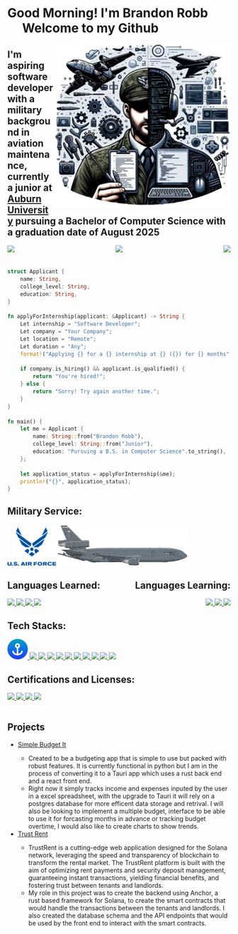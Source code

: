 <div><p align="right">
    <h1>Good Morning! I'm Brandon Robb &nbsp;&nbsp;&nbsp;&nbsp;&nbsp;Welcome to my Github</h1>
</p></div>

<img align=right src=header_img.png width=400>

<h2>
    I'm aspiring software developer with a military background in aviation maintenance, currently a junior at <a
        href="https://auburn.edu/">Auburn University</a> pursuing a Bachelor of Computer Science with a graduation date
    of August 2025
</h2>

<div style="display: flex; justify-content: space-between; align-items: left">
    <a href="https://www.linkedin.com/in/Brobb954/">
        <img src="https://img.shields.io/badge/-Brobb954-blue?style=for-the-badge&logo=Linkedin&logoColor=white&link=https://www.linkedin.com/in/brobb954/"
            height=25>
    </a>
    <a href="https://github.com/Brobb954">
        <img src="https://img.shields.io/github/followers/brobb954?label=follow&style=social" height=25>
    </a>
    <a href="mailto:bar0086@auburn.edu">
        <img src="https://img.shields.io/badge/Email-Brandon%20Robb-red&style=social" height=25>
    </a>
</div>

<br clear="right"/>

```Rust
struct Applicant {
    name: String,
    college_level: String,
    education: String,
}

fn applyForInternship(applicant: &Applicant) -> String {
    Let internship = "Software Developer";
    Let company = "Your Company";
    Let location = "Remote";
    Let duration = "Any";
    format!("Applying {} for a {} internship at {} ({}) for {} months", applicant.name, internship, company, location, duration);

    if company.is_hiring() && applicant.is_qualified() {
        return "You're hired!";
    } else {
        return "Sorry! Try again another time.";
    }
}

fn main() {
    let me = Applicant {
        name: String::from("Brandon Robb"),
        college_level: String::from("Junior"),
        education: "Pursuing a B.S. in Computer Science".to_string(),
    };

    let application_status = applyForInternship(&me);
    println!("{}", application_status);
}
```

<p style="font-size: 16px">
<h2>Military Service:</h2><img src="USAF.png" width=110><img src=kc-10.png width=300> <br>
<div style="font-size: 24px">
</div>

<div style="display: flex; justify-content: space-between; align-items: center;">
    <h2><span>Languages Learned:</h2></span>
    <h2><span>Languages Learning:</h2></span>
</div>
<div style="display: flex; justify-content: space-between; align-items: center;">
    <span>
        <a href="https://docs.oracle.com/en/java/index.html">
            <img src="https://skillicons.dev/icons?i=java">
        </a>
        <a href="https://git-scm.com/">
            <img src="https://skillicons.dev/icons?i=git">
        </a>
        <a href="https://developer.mozilla.org/en-US/docs/Web/HTML">
            <img src="https://skillicons.dev/icons?i=html">
        </a>
        <a href="https://www.python.org/">
            <img src="https://skillicons.dev/icons?i=py">
        </a></span>
    <span>
        <a href="https://developer.mozilla.org/en-US/docs/Web/JavaScript">
            <img src="https://skillicons.dev/icons?i=js">
        </a>
        <a href="https://docs.rs/">
            <img src="https://skillicons.dev/icons?i=rust">
        </a>
        <a href="https://www.typescriptlang.org/">
            <img src="https://skillicons.dev/icons?i=ts">
        </a>
    </span>
</div>
<h2> Tech Stacks:</h2>
<a href="https://www.anchor-lang.com/">
    <img src="anchor.png" width=46>
</a>
<a href="https://www.docker.com/">
    <img src="https://skillicons.dev/icons?i=discord">
</a>
<a href="https://www.docker.com/">
    <img src="https://skillicons.dev/icons?i=docker">
</a>
<a href="https://github.com/Brobb954">
    <img src="https://skillicons.dev/icons?i=github">
</a>
<a href="https://www.npmjs.com/">
    <img src="https://skillicons.dev/icons?i=npm">
</a>
<a href="https://pnpm.io/">
    <img src="https://skillicons.dev/icons?i=pnpm">
</a>
<a href="https://www.postgresql.org/">
    <img src="https://skillicons.dev/icons?i=postgres">
</a>
<a href="https://react.dev/">
    <img src="https://skillicons.dev/icons?i=react">
</a>
<a href="https://tauri.app/">
    <img src="https://skillicons.dev/icons?i=tauri">
</a>
<a href="https://code.visualstudio.com/">
    <img src="https://skillicons.dev/icons?i=vscode">
</a>
<a href="https://yarnpkg.com/">
    <img src="https://skillicons.dev/icons?i=yarn">
</a>
<h2>Certifications and Licenses:</h2>
<a href="https://www.coursera.org/professional-certificates/google-data-analytics">
    <img src="https://img.shields.io/badge/Certificate-Google Data Analytics Professional-darkgreen?style=for-the-badge"
        height=30 />
</a>
</a>
<a href="https://www.faa.gov/pilots/become">
    <img src="https://img.shields.io/badge/License-Private Pilot-blue?style=for-the-badge" height=30 />
</a>
<a href="https://www.coursera.org/specializations/rust-programming">
    <img src="https://img.shields.io/badge/Certificate-Rust Programming Specialization-red?style=for-the-badge"
        height=30 />
</a>
<a href="https://www.faa.gov/mechanics/become">
    <img src="https://img.shields.io/badge/License-Airframe and Powerplant-blue?style=for-the-badge" height=30 />
</a>
<br><br>

<h2> Projects</h2>
<ul>
    <li> <a href="https://github.com/Brobb954/simple_budget">Simple Budget It</a></li>
    <ul>
        <li>Created to be a budgeting app that is simple to use but packed with robust features. It is currently
            functional in python but I am in the process of converting it to a Tauri app which uses a rust back end and
            a react front end.</li>
        <li> Right now it simply tracks income and expenses inputed by the user in a excel spreadsheet, with the upgrade
            to Tauri it will rely on a postgres database for more efficent data storage and retrival. I will also be
            looking to implement a multiple budget, interface to be able to use it for forcasting months in advance or
            tracking budget overtime, I would also like to create charts to show trends. </li>
    </ul>
    <li><a href="https://github.com/TrustRent/anchor-backend">Trust Rent</a></li>
    <ul>
        <li>TrustRent is a cutting-edge web application designed for the Solana network, leveraging the speed and
            transparency of blockchain to transform the rental market. The TrustRent platform is built with the aim of
            optimizing rent payments and security deposit management, guaranteeing instant transactions, yielding
            financial benefits, and fostering trust between tenants and landlords.</li>
        <li>My role in this project was to create the backend using Anchor, a rust based framework for Solana, to create
            the smart contracts that would handle the transactions between the tenants and landlords. I also created the
            database schema and the API endpoints that would be used by the front end to interact with the smart
            contracts.</li>
    </ul>

</ul>
<!-- <b>Passionate Learner:</b> Always eager to learn new technologies and apply them to real-world problems.
</p> -->
</div>


<!--****
**Brobb954/Brobb954** is a ✨ _special_ ✨ repository **because** its `README.md` (this file) appears on your GitHub profile.

Here are some ideas to get you started:

- 🔭 I’m currently working on ...
- 🌱 I’m currently learning ...
- 👯 I’m looking to collaborate on ...
- 🤔 I’m looking for help with ...
- 💬 Ask me about ...
- 📫 How to reach me: ...
- 😄 Pronouns: ...
- ⚡ Fun fact: ...
-->
